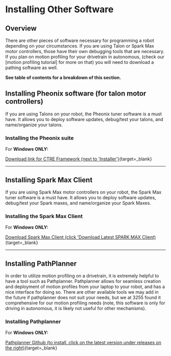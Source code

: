 # Installing Other Software

## Overview

There are other pieces of software necessary for programming a robot depending on your circumstances. If you are using Talon or Spark Max motor controllers, those have their own debugging tools that are necessary. If you plan on motion profiling for your drivetrain in autonomous, (check our [motion profiling tutorial] for more on that) you will need to download a pathing software as well.

**See table of contents for a breakdown of this section.**


## Installing Pheonix software (for talon motor controllers)

If you are using Talons on your robot, the Pheonix tuner software is a must have. It allows you to deploy software updates, debug/test your talons, and name/organize your talons.

### Installing the Pheonix suite

For **Windows ONLY:**

[Download link for CTRE Framework (next to 'Installer')](http://www.ctr-electronics.com/hro.html#product_tabs_technical_resources){target=_blank}


***

## Installing Spark Max Client

If you are using Spark Max motor controllers on your robot, the Spark Max tuner software is a must have. It allows you to deploy software updates, debug/test your Spark maxes, and name/organize your Spark Maxes.

### Installing the Spark Max Client

For **Windows ONLY:**

[Download Spark Max Client (click 'Download Latest SPARK MAX Client)](https://www.revrobotics.com/sparkmax-software/){target=_blank}

***

## Installing PathPlanner

In order to utilize motion profiling on a drivetrain, it is extremely helpful to have a tool such as Pathplanner. Pathplanner allows for seamless creation and deployment of motion profiles from your laptop to your robot, and has a nice interface for doing so. There are other available tools we may add in the future if pathplanner does not suit your needs, but we at 3255 found it comprehensive for our motion profiling needs (note, this software is only for driving in autonomous, it is likely not useful for other mechanisms).

### Installing Pathplanner

For **Windows ONLY:**

[Pathplanner Github (to install, click on the latest version under releases on the right)](https://github.com/mjansen4857/PathPlanner){target=_blank}
